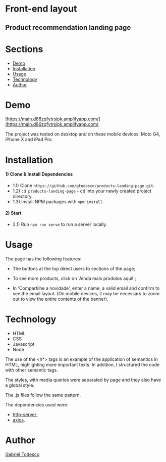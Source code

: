 # Front-end layout
## Product recommendation landing page

Sections
=================
   * [Demo](#demo)
   * [Installation](#installation)
   * [Usage](#usage)
   * [Technology](#technology)
   * [Author](#author)


Demo
============

[https://main.d86zqfytrsipk.amplifyapp.com/](https://main.d86zqfytrsipk.amplifyapp.com)

The project was tested on desktop and on these mobile devices: Moto G4, iPhone X and iPad Pro.


Installation
============

#### 1) Clone & Install Dependencies

- 1.1) Clone `https://github.com/gtodesco/products-landing-page.git`.
- 1.2) `cd products-landing-page` - cd into your newly created project directory.
- 1.3) Install NPM packages with `npm install`.

#### 2) Start

- 2.1) Run `npm run serve` to run a server locally.


Usage
============

The page has the following features:

- The buttons at the top direct users to sections of the page;

- To see more products, click on 'Ainda mais produtos aqui!';

- In 'Compartilhe a novidade', enter a name, a valid email and confirm to see the email layout. (On mobile devices, it may be necessary to zoom out to view the entire contents of the banner).


Technology
============

- HTML
- CSS
- Javascript
- Node

The use of the <h*> tags is an example of the application of semantics in HTML, highlighting more important texts.
In addition, I structured the code with other semantic tags.

The styles, with media queries were separated by page and they also have a global style.

The .js files follow the same pattern.

The dependencies used were:

- [http-server](https://www.npmjs.com/package/http-server);
- [axios](https://www.npmjs.com/package/axios).


Author
============

[Gabriel Todesco](https://www.linkedin.com/in/gabriel-jensen-todesco/)
